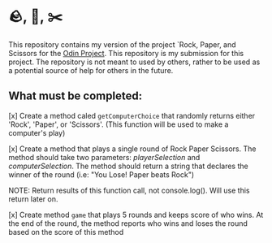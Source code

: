 # :rock:, :roll_of_paper:, :scissors:
This repository contains my version of the project `Rock, Paper, and Scissors for the [Odin Project](https://www.theodinproject.com/lessons/foundations-rock-paper-scissors). This repository is my submission for this project. 
The repository is not meant to used by others, rather to be used as a potential source of help for others in the future. 

## What must be completed:
[x] Create a method caled ```getComputerChoice``` that randomly returns either 'Rock', 'Paper', or 'Scissors'. (This function will be used to make a computer's play)

[x] Create a method that plays a single round of Rock Paper Scissors. The method should take two parameters: *playerSelection* and *computerSelection*. The method should return a string that declares the winner of the round (i.e: "You Lose! Paper beats Rock")

NOTE: Return results of this function call, not console.log(). Will use this return later on. 

[x] Create method ```game``` that plays 5 rounds and keeps score of who wins. At the end of the round, the method reports who wins and loses the round based on the score of this method
